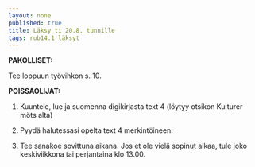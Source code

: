 ```yaml
---
layout: none
published: true
title: Läksy ti 20.8. tunnille
tags: rub14.1 läksyt
---
```

**PAKOLLISET:**

Tee loppuun työvihkon s. 10. 

**POISSAOLIJAT:**

1. Kuuntele, lue ja suomenna digikirjasta text 4 (löytyy otsikon Kulturer möts alta)

2. Pyydä halutessasi opelta text 4 merkintöineen.

3. Tee sanakoe sovittuna aikana. Jos et ole vielä sopinut aikaa, tule joko keskiviikkona tai perjantaina klo 13.00.
